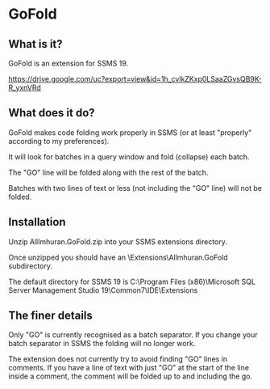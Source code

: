 # GoFold

## What is it?

GoFold is an extension for SSMS 19.

https://drive.google.com/uc?export=view&id=1h_cvlkZKxp0LSaaZGvsQB9K-R_yxnVRd

## What does it do?

GoFold makes code folding work properly in SSMS (or at least "properly" according to my preferences).

It will look for batches in a query window and fold (collapse) each batch.

The "GO" line will be folded along with the rest of the batch.

Batches with two lines of text or less (not including the "GO" line) will not be folded.


## Installation

Unzip Alllmhuran.GoFold.zip into your SSMS extensions directory. 

Once unzipped you should have an \Extensions\Allmhuran.GoFold subdirectory.

The default directory for SSMS 19 is C:\Program Files (x86)\Microsoft SQL Server Management Studio 19\Common7\IDE\Extensions


## The finer details

Only "GO" is currently recognised as a batch separator. If you change your batch separator in SSMS the folding will no longer work.

The extension does not currently try to avoid finding "GO" lines in comments. If you have a line of text with just "GO" at the start of the line inside a comment, the comment will be folded up to and including the go.


